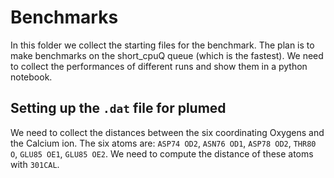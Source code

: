 

# Benchmarks

In this folder we collect the starting files for the benchmark. The plan is to make benchmarks on the short_cpuQ queue (which is the fastest). We need to collect the performances of different runs and show them in a python notebook. 

## Setting up the `.dat` file for plumed
We need to collect the distances between the six coordinating Oxygens and the Calcium ion. The six atoms are: `ASP74 OD2`, `ASN76 OD1`, `ASP78 OD2`, `THR80 O`, `GLU85 OE1`, `GLU85 OE2`. We need to compute the distance of these atoms with `301CAL`.

